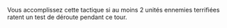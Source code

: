 Vous accomplissez cette
tactique si au moins 2 unités ennemies terrifiées
ratent un test de déroute pendant ce tour.
